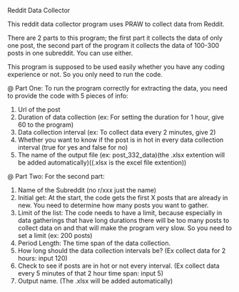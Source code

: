 Reddit Data Collector

This reddit data collector program uses PRAW to collect data from Reddit.

There are 2 parts to this program; the first part it collects the data of only one post, the second part of the program it collects the data of 100-300 posts in one subreddit. You can use either.

This program is supposed to be used easily whether you have any coding experience or not. So you only need to run the code.

@
Part One: To run the program correctly for extracting the data, you need to provide the code with 5 pieces of info: 

1. Url of the post
2. Duration of data collection (ex: For setting the duration for 1 hour, give 60 to the program)
3. Data collection interval (ex: To collect data every 2 minutes, give 2)
4. Whether you want to know if the post is in hot in every data collection interval (true for yes and false for no)
5. The name of the output file (ex: post_332_data)(the .xlsx extention will be added automatically)((.xlsx is the excel file extention))

@
Part Two: For the second part:

1. Name of the Subreddit (no r/xxx just the name)
2. Initial get: At the start, the code gets the first X posts that are already in new. You need to determine how many posts you want to gather.
3. Limit of the list: The code needs to have a limit, because especially in data gatherings that have long durations there will be too many posts to collect data on and that will make the program very slow. So you need to set a limit (ex: 200 posts)
4. Period Length: The time span of the data collection.
5. How long should the data collection intervals be? (Ex collect data for 2 hours: input 120)
6. Check to see if posts are in hot or not every interval. (Ex collect data every 5 minutes of that 2 hour time span: input 5)
7. Output name. (The .xlsx will be added automatically)
